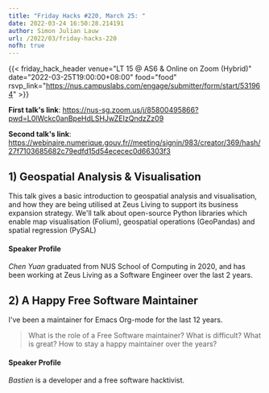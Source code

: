 ```yaml
---
title: "Friday Hacks #220, March 25: "
date: 2022-03-24 16:50:28.214191
author: Simon Julian Lauw
url: /2022/03/friday-hacks-220
nofh: true
---
```


{{< friday_hack_header
    venue="LT 15 @ AS6 & Online on Zoom (Hybrid)"
    date="2022-03-25T19:00:00+08:00"
    food="food"
    rsvp_link="https://nus.campuslabs.com/engage/submitter/form/start/531964" >}}

**First talk's link**: https://nus-sg.zoom.us/j/85800495866?pwd=L0lWckc0anBpeHdLSHJwZEIzQndzZz09

**Second talk's link**: https://webinaire.numerique.gouv.fr//meeting/signin/983/creator/369/hash/27f7103685682c79edfd15d54ececec0d66303f3

## 1) Geospatial Analysis & Visualisation

This talk gives a basic introduction to geospatial analysis and visualisation, and how they are being utilised at Zeus Living to support its business expansion strategy. We'll talk about open-source Python libraries which enable map visualisation (Folium), geospatial operations (GeoPandas) and spatial regression (PySAL)

#### Speaker Profile

_Chen Yuan_ graduated from NUS School of Computing in 2020, and has been working at Zeus Living as a Software Engineer over the last 2 years.



## 2) A Happy Free Software Maintainer

I've been a maintainer for Emacs Org-mode for the last 12 years.
> What is the role of a Free Software maintainer?  What is difficult? What is great?  How to stay a happy maintainer over the years?

#### Speaker Profile

_Bastien_ is a developer and a free software hacktivist.

